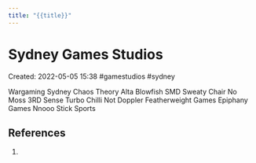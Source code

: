 ```yaml
---
title: "{{title}}"
---
```

# Sydney Games Studios

Created: 2022-05-05 15:38
#gamestudios #sydney

Wargaming Sydney
Chaos Theory
Alta
Blowfish
SMD
Sweaty Chair
No Moss
3RD Sense
Turbo Chilli
Not Doppler
Featherweight Games
Epiphany Games
Nnooo
Stick Sports

## References
1. 

